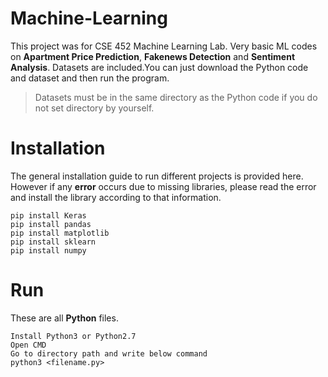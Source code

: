 # Machine-Learning
This project was for CSE 452 Machine Learning Lab. Very basic ML codes on **Apartment Price Prediction**, **Fakenews Detection** and **Sentiment Analysis**. Datasets are included.You can just download the Python code and dataset and then run the program.
> Datasets must be in the same directory as the Python code if you do not set directory by yourself.

# Installation
The general installation guide to run different projects is provided here. However if any **error** occurs due to missing libraries, please read the error and install the library according to that information.

```
pip install Keras
pip install pandas
pip install matplotlib
pip install sklearn
pip install numpy
```

# Run
These are all **Python** files. 

```
Install Python3 or Python2.7 
Open CMD
Go to directory path and write below command
python3 <filename.py>
```


